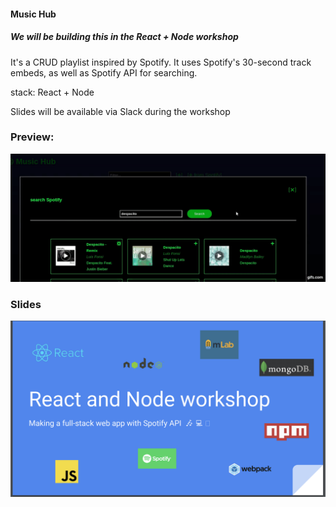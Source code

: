 #### Music Hub
##### We will be building this in the React + Node workshop

It's a CRUD playlist inspired by Spotify. It uses Spotify's 30-second track embeds,
as well as Spotify API for searching.

stack: React + Node


Slides will be available via Slack during the workshop


### Preview:

![Music Hub preview](./screens/preview.gif)



### Slides

[<img src="./react_node_workshop_slides.png">](https://github.com/github/lenmorld/blob/master/react_node_workshop_slides.pdf)

